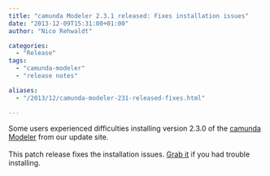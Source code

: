 ```yaml
---
title: "camunda Modeler 2.3.1 released: Fixes installation issues"
date: "2013-12-09T15:31:00+01:00"
author: "Nico Rehwaldt"

categories:
  - "Release"
tags: 
  - "camunda-modeler"
  - "release notes"

aliases:
  - "/2013/12/camunda-modeler-231-released-fixes.html"

---
```


Some users experienced difficulties installing version 2.3.0 of the <a href="http://camunda.org/download/modeler/" target="_blank">camunda Modeler</a> from our update site.<br />
<br />
This patch release fixes the installation issues. <a href="http://camunda.org/download/modeler/" target="_blank">Grab it</a> if you had trouble installing.